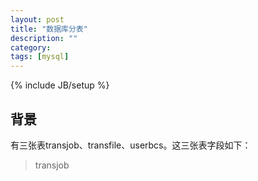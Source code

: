 ```yaml
---
layout: post
title: "数据库分表"
description: ""
category: 
tags: [mysql]
---
```

{% include JB/setup %}

## 背景
有三张表transjob、transfile、userbcs。这三张表字段如下：
>transjob



